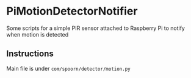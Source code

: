 # PiMotionDetectorNotifier
Some scripts for a simple PIR sensor attached to Raspberry Pi to notify when motion is detected


## Instructions
Main file is under `com/spoorn/detector/motion.py`
